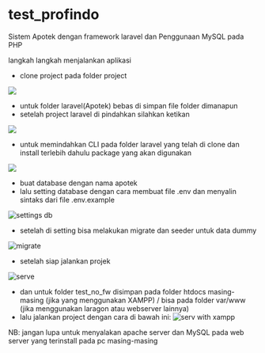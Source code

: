 # test_profindo
Sistem Apotek dengan framework laravel dan Penggunaan MySQL pada PHP

langkah langkah menjalankan aplikasi
 - clone project pada folder project
 
 <img src="https://user-images.githubusercontent.com/59255271/150649242-7005c706-917c-4a40-bf8b-26769418986c.png">
 
 - untuk folder laravel(Apotek) bebas di simpan file folder dimanapun
 - setelah project laravel di pindahkan silahkan ketikan 
 
 <img src="https://user-images.githubusercontent.com/59255271/150649255-7a8fa6c4-018b-4327-8578-88a2a92ad55d.png" >
 
 - untuk memindahkan CLI pada folder laravel yang telah di clone dan  install terlebih dahulu package yang akan digunakan

 <img src="https://user-images.githubusercontent.com/59255271/150649272-138dafe6-7ab9-4633-a56f-074dd1c0b299.png" >
 
 - buat database dengan nama apotek
 - lalu setting database dengan cara membuat file .env dan menyalin sintaks dari file .env.example
 
 ![settings db](https://user-images.githubusercontent.com/59255271/150649299-7be4285c-a2e8-4003-b461-2c0ab46b327a.png)
 
 - setelah di setting bisa melakukan migrate dan seeder untuk data dummy
 
 ![migrate](https://user-images.githubusercontent.com/59255271/150649309-54bc3115-aba9-4794-9a91-e3c5836084d0.png)

 - setelah siap jalankan projek
 
 ![serve](https://user-images.githubusercontent.com/59255271/150649318-dbdc1242-a62f-4a0d-b304-9adc9239e359.png)
 
 - dan untuk folder test_no_fw disimpan pada folder htdocs masing-masing (jika yang menggunakan XAMPP) / bisa pada folder var/www (jika menggunakan laragon atau webserver lainnya)
 - lalu jalankan project dengan cara di bawah ini:
 ![serv with xampp](https://user-images.githubusercontent.com/59255271/150649330-627647d5-a202-4de6-833f-a117d8db617b.png)
 
 NB: jangan lupa untuk menyalakan apache server dan MySQL pada web server yang terinstall pada pc masing-masing
 
